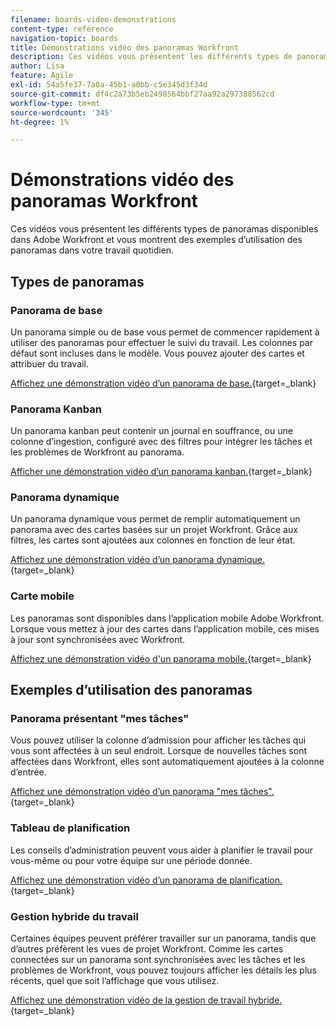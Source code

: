 ```yaml
---
filename: boards-video-demonstrations
content-type: reference
navigation-topic: boards
title: Démonstrations vidéo des panoramas Workfront
description: Ces vidéos vous présentent les différents types de panoramas disponibles dans Adobe Workfront et vous montrent des exemples d’utilisation des panoramas dans votre travail quotidien.
author: Lisa
feature: Agile
exl-id: 54a5fe37-7a0a-45b1-a0bb-c5e345d3f34d
source-git-commit: df4c2a73b5eb2498564bbf27aa92a297388562cd
workflow-type: tm+mt
source-wordcount: '345'
ht-degree: 1%

---
```


# Démonstrations vidéo des panoramas Workfront

<!--Audited: 12/2023-->

Ces vidéos vous présentent les différents types de panoramas disponibles dans Adobe Workfront et vous montrent des exemples d’utilisation des panoramas dans votre travail quotidien.

## Types de panoramas

### Panorama de base

Un panorama simple ou de base vous permet de commencer rapidement à utiliser des panoramas pour effectuer le suivi du travail. Les colonnes par défaut sont incluses dans le modèle. Vous pouvez ajouter des cartes et attribuer du travail.

[Affichez une démonstration vidéo d’un panorama de base.](https://video.tv.adobe.com/v/3416382/){target=_blank}

### Panorama Kanban

Un panorama kanban peut contenir un journal en souffrance, ou une colonne d’ingestion, configuré avec des filtres pour intégrer les tâches et les problèmes de Workfront au panorama.

[Afficher une démonstration vidéo d’un panorama kanban.](https://video.tv.adobe.com/v/3416383/){target=_blank}

### Panorama dynamique

Un panorama dynamique vous permet de remplir automatiquement un panorama avec des cartes basées sur un projet Workfront. Grâce aux filtres, les cartes sont ajoutées aux colonnes en fonction de leur état.

[ Affichez une démonstration vidéo d’un panorama dynamique.](https://video.tv.adobe.com/v/3422404/){target=_blank}

### Carte mobile

Les panoramas sont disponibles dans l’application mobile Adobe Workfront. Lorsque vous mettez à jour des cartes dans l’application mobile, ces mises à jour sont synchronisées avec Workfront.

[Affichez une démonstration vidéo d&#39;un panorama mobile.](https://video.tv.adobe.com/v/3416379/){target=_blank}

## Exemples d’utilisation des panoramas

### Panorama présentant &quot;mes tâches&quot;

Vous pouvez utiliser la colonne d’admission pour afficher les tâches qui vous sont affectées à un seul endroit. Lorsque de nouvelles tâches sont affectées dans Workfront, elles sont automatiquement ajoutées à la colonne d’entrée.

[Affichez une démonstration vidéo d’un panorama &quot;mes tâches&quot;.](https://video.tv.adobe.com/v/3416378/){target=_blank}

### Tableau de planification

Les conseils d’administration peuvent vous aider à planifier le travail pour vous-même ou pour votre équipe sur une période donnée.

[Affichez une démonstration vidéo d’un panorama de planification.](https://video.tv.adobe.com/v/3416380/){target=_blank}

### Gestion hybride du travail

Certaines équipes peuvent préférer travailler sur un panorama, tandis que d’autres préfèrent les vues de projet Workfront. Comme les cartes connectées sur un panorama sont synchronisées avec les tâches et les problèmes de Workfront, vous pouvez toujours afficher les détails les plus récents, quel que soit l’affichage que vous utilisez.

[Affichez une démonstration vidéo de la gestion de travail hybride.](https://video.tv.adobe.com/v/3416381/){target=_blank}
